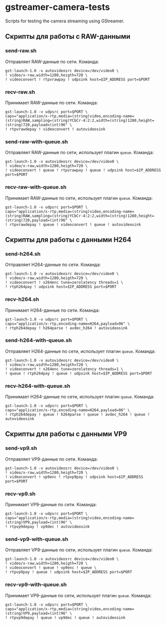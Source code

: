 # gstreamer-camera-tests
Scripts for testing the camera streaming using GStreamer.

## Скрипты для работы с RAW-данными

### send-raw.sh

Отправляет RAW-данные по сети.
Команда:

```
gst-launch-1.0 -v autovideosrc device=/dev/video0 \
! video/x-raw,width=1280,heigth=720 \
! videoconvert ! rtpvrawpay ! udpsink host=$IP_ADDRESS port=$PORT
```

### recv-raw.sh

Принимает RAW-данные по сети.
Команда:

```
gst-launch-1.0 -v udpsrc port=$PORT \
caps="application/x-rtp,media=(string)video,encoding-name=(string)RAW,sampling=(string)YCbCr-4:2:2,width=(string)1280,height=(string)720,payload=(int)96" \
! rtpvrawdepay ! videoconvert ! autovideosink
```

### send-raw-with-queue.sh

Отправляет RAW-данные по сети, использует плагин `queue`.
Команда:

```
gst-launch-1.0 -v autovideosrc device=/dev/video0 \
! video/x-raw,width=1280,heigth=720 \
! videoconvert ! queue ! rtpvrawpay ! queue ! udpsink host=$IP_ADDRESS port=$PORT
```

### recv-raw-with-queue.sh

Принимает RAW-данные по сети, использует плагин `queue`.
Команда:

```
gst-launch-1.0 -v udpsrc port=$PORT \
caps="application/x-rtp,media=(string)video,encoding-name=(string)RAW,sampling=(string)YCbCr-4:2:2,width=(string)1280,height=(string)720,payload=(int)96" \
! rtpvrawdepay ! queue ! videoconvert ! queue ! autovideosink
```

## Скрипты для работы с данными H264

### send-h264.sh

Отправляет H264-данные по сети.
Команда:

```
gst-launch-1.0 -v autovideosrc device=/dev/video0 \
! video/x-raw,width=1280,heigth=720 \
! videoconvert ! x264enc tune=zerolatency threads=1 \
! rtph264pay ! udpsink host=$IP_ADDRESS port=$PORT
```

### recv-h264.sh

Принимает H264-данные по сети.
Команда:

```
gst-launch-1.0 -v udpsrc port=$PORT \
caps="application/x-rtp,encoding-name=H264,payload=96" \
! rtph264depay ! h264parse ! avdec_h264 ! autovideosink
```

### send-h264-with-queue.sh

Отправляет H264-данные по сети, использует плагин `queue`.
Команда:

```
gst-launch-1.0 -v autovideosrc device=/dev/video0 \
! video/x-raw,width=1280,heigth=720 \
! videoconvert ! x264enc tune=zerolatency threads=1 \
! queue ! rtph264pay ! queue ! udpsink host=$IP_ADDRESS port=$PORT
```

### recv-h264-with-queue.sh

Принимает H264-данные по сети, использует плагин `queue`.
Команда:

```
gst-launch-1.0 -v udpsrc port=$PORT \
caps="application/x-rtp,encoding-name=H264,payload=96" \
! rtph264depay ! queue ! h264parse ! queue ! avdec_h264 ! queue ! autovideosink
```

## Скрипты для работы с данными VP9

### send-vp9.sh

Отправляет VP9-данные по сети.
Команда:

```
gst-launch-1.0 -v autovideosrc device=/dev/video0 \
! video/x-raw,width=1280,heigth=720 \
! videoconvert ! vp9enc ! rtpvp9pay ! udpsink host=$IP_ADDRESS port=$PORT
```

### recv-vp9.sh

Принимает VP9-данные по сети.
Команда:

```
gst-launch-1.0 -v udpsrc port=$PORT \
caps="application/x-rtp,media=(string)video,encoding-name=(string)VP9,payload=(int)96" \
! rtpvp9depay ! vp9dec ! autovideosink
```

### send-vp9-with-queue.sh

Отправляет VP9-данные по сети, использует плагин `queue`.
Команда:

```
gst-launch-1.0 -v autovideosrc device=/dev/video0 \
! video/x-raw,width=1280,heigth=720 \
! videoconvert ! queue ! vp9enc ! queue \
! rtpvp9pay ! queue ! udpsink host=$IP_ADDRESS port=$PORT
```

### recv-vp9-with-queue.sh

Принимает VP9-данные по сети, использует плагин `queue`.
Команда:

```
gst-launch-1.0 -v udpsrc port=$PORT \
caps="application/x-rtp,media=(string)video,encoding-name=(string)VP9,payload=(int)96" \
! rtpvp9depay ! queue ! vp9dec ! queue ! autovideosink
```